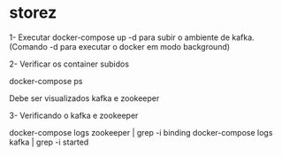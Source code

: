 # storez

1- Executar docker-compose up -d para subir o ambiente de kafka. (Comando -d para executar o docker em modo background)

2- Verificar os container subidos
   
   docker-compose ps
  
   Debe ser visualizados kafka e zookeeper

3- Verificando o kafka e zookeeper
   
  docker-compose logs zookeeper | grep -i binding
  docker-compose logs kafka | grep -i started
